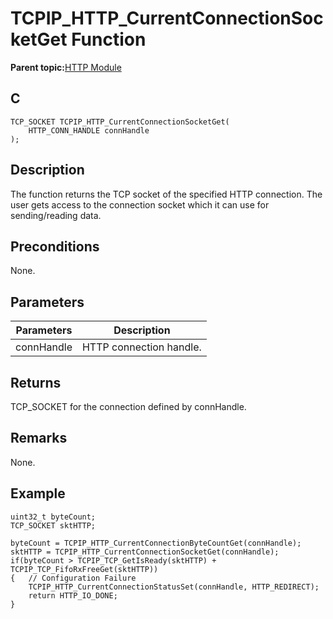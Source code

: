 # TCPIP\_HTTP\_CurrentConnectionSocketGet Function

**Parent topic:**[HTTP Module](GUID-25A4CF50-2F8F-47E7-A90C-ABFA52814459.md)

## C

```
TCP_SOCKET TCPIP_HTTP_CurrentConnectionSocketGet(
    HTTP_CONN_HANDLE connHandle
);
```

## Description

The function returns the TCP socket of the specified HTTP connection. The user gets access to the connection socket which it can use for sending/reading data.

## Preconditions

None.

## Parameters

|Parameters|Description|
|----------|-----------|
|connHandle|HTTP connection handle.|

## Returns

TCP\_SOCKET for the connection defined by connHandle.

## Remarks

None.

## Example

```
uint32_t byteCount;
TCP_SOCKET sktHTTP;

byteCount = TCPIP_HTTP_CurrentConnectionByteCountGet(connHandle);
sktHTTP = TCPIP_HTTP_CurrentConnectionSocketGet(connHandle);
if(byteCount > TCPIP_TCP_GetIsReady(sktHTTP) + TCPIP_TCP_FifoRxFreeGet(sktHTTP))
{   // Configuration Failure
    TCPIP_HTTP_CurrentConnectionStatusSet(connHandle, HTTP_REDIRECT);
    return HTTP_IO_DONE;
}
```

